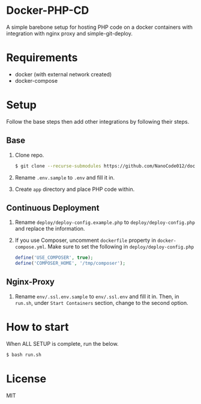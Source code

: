 # Docker-PHP-CD

A simple barebone setup for hosting PHP code on a docker containers with integration with nginx proxy and simple-git-deploy.


# Requirements

- docker (with external network created)
- docker-compose


# Setup

Follow the base steps then add other integrations by following their steps.


## Base

1. Clone repo.
    ```bash
    $ git clone --recurse-submodules https://github.com/NanoCode012/docker-php-cd.git
    ```
1. Rename `.env.sample` to `.env` and fill it in.

1. Create `app` directory and place PHP code within.


## Continuous Deployment

1. Rename `deploy/deploy-config.example.php` to `deploy/deploy-config.php` and replace the information.

1. If you use Composer, uncomment `dockerfile` property in `docker-compose.yml`. Make sure to set the following in `deploy/deploy-config.php`
    ```php
    define('USE_COMPOSER', true);
    define('COMPOSER_HOME', '/tmp/composer');
    ```


## Nginx-Proxy
1. Rename `env/.ssl.env.sample` to `env/.ssl.env` and fill it in. Then, in `run.sh`, under `Start Containers` section, change to the second option.


# How to start

When ALL SETUP is complete, run the below.

```bash
$ bash run.sh
```


# License
MIT